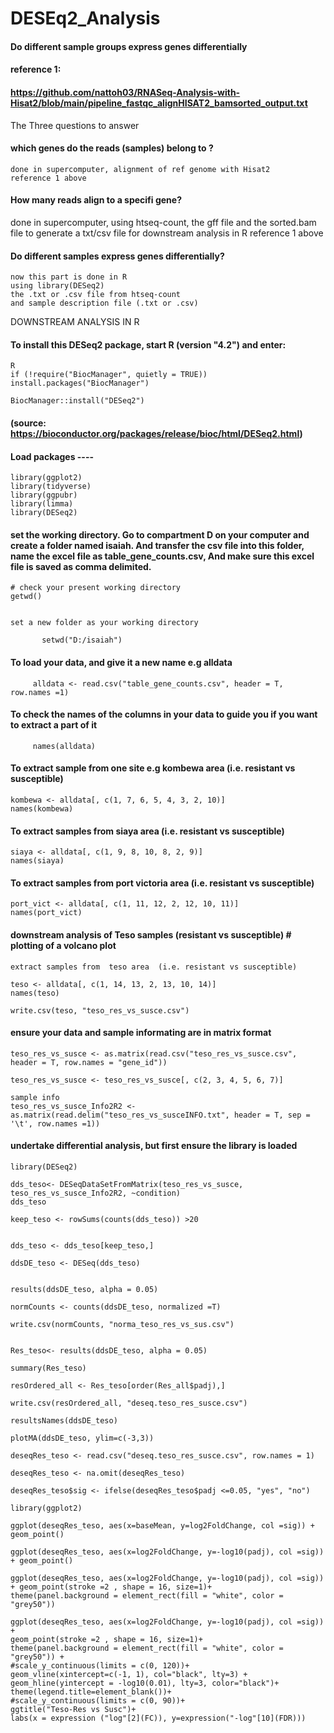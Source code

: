# DESEq2_Analysis
####  Do different sample groups express genes differentially
#### reference 1:
#### https://github.com/nattoh03/RNASeq-Analysis-with-Hisat2/blob/main/pipeline_fastqc_alignHISAT2_bamsorted_output.txt

The Three questions to answer

#### which genes do the reads (samples) belong to ?
    done in supercomputer, alignment of ref genome with Hisat2
    reference 1 above

#### How many reads align to a specifi gene?
   done in supercomputer,
   using htseq-count, 
   the gff file and 
   the sorted.bam file 
   to generate a txt/csv file for downstream analysis in R 
   reference 1 above
   
#### Do different samples express genes differentially?
    now this part is done in R
    using library(DESeq2)
    the .txt or .csv file from htseq-count
    and sample description file (.txt or .csv)
    
 
 
 DOWNSTREAM ANALYSIS IN R 
 
#### To install this DESeq2 package, start R (version "4.2") and enter:
    R
    if (!require("BiocManager", quietly = TRUE))
    install.packages("BiocManager")

    BiocManager::install("DESeq2")
#### (source: https://bioconductor.org/packages/release/bioc/html/DESeq2.html)


#### Load packages ----
    library(ggplot2)
    library(tidyverse)
    library(ggpubr)
    library(limma)
    library(DESeq2)

      
#### set the working directory. Go to compartment D on your computer and create a folder named isaiah. And transfer the csv file into this folder, name the excel file as table_gene_counts.csv, And make sure this excel file is saved as comma delimited. 
    # check your present working directory
    getwd()
    
    
    set a new folder as your working directory 
    
           setwd("D:/isaiah")
    
    
#### To load your data, and give it a new name e.g alldata
    
         alldata <- read.csv("table_gene_counts.csv", header = T, row.names =1)
           
#### To check the names of the columns in your data to guide you if you want to extract a part of it
    
         names(alldata)
    
    
#### To extract sample from one site e.g kombewa area (i.e. resistant vs susceptible)
   
    kombewa <- alldata[, c(1, 7, 6, 5, 4, 3, 2, 10)]
    names(kombewa)
    
    
#### To extract samples from siaya area  (i.e. resistant vs susceptible)
    
    siaya <- alldata[, c(1, 9, 8, 10, 8, 2, 9)]
    names(siaya)
    
    
#### To extract samples from port victoria area  (i.e. resistant vs susceptible)
    
    port_vict <- alldata[, c(1, 11, 12, 2, 12, 10, 11)]
    names(port_vict)


#### downstream analysis of Teso samples (resistant vs susceptible) # plotting of a volcano plot
    extract samples from  teso area  (i.e. resistant vs susceptible)
    
    teso <- alldata[, c(1, 14, 13, 2, 13, 10, 14)]
    names(teso)
    
    write.csv(teso, "teso_res_vs_susce.csv")
#### ensure your data and sample informating are in matrix format

    
    teso_res_vs_susce <- as.matrix(read.csv("teso_res_vs_susce.csv", header = T, row.names = "gene_id"))
    
    teso_res_vs_susce <- teso_res_vs_susce[, c(2, 3, 4, 5, 6, 7)]
    
    sample info
    teso_res_vs_susce_Info2R2 <- as.matrix(read.delim("teso_res_vs_susceINFO.txt", header = T, sep = '\t', row.names =1))
   
#### undertake differential analysis, but first ensure the library is loaded
    library(DESeq2)

    dds_teso<- DESeqDataSetFromMatrix(teso_res_vs_susce, teso_res_vs_susce_Info2R2, ~condition)
    dds_teso
    
    keep_teso <- rowSums(counts(dds_teso)) >20
    
    
    dds_teso <- dds_teso[keep_teso,]
    
    ddsDE_teso <- DESeq(dds_teso)
    
    
    results(ddsDE_teso, alpha = 0.05)
    
    normCounts <- counts(ddsDE_teso, normalized =T)
    
    write.csv(normCounts, "norma_teso_res_vs_sus.csv")
    
    
    Res_teso<- results(ddsDE_teso, alpha = 0.05)
    
    summary(Res_teso)
    
    resOrdered_all <- Res_teso[order(Res_all$padj),]
    
    write.csv(resOrdered_all, "deseq.teso_res_susce.csv")
    
    resultsNames(ddsDE_teso)
    
    plotMA(ddsDE_teso, ylim=c(-3,3))
    
    deseqRes_teso <- read.csv("deseq.teso_res_susce.csv", row.names = 1)
    
    deseqRes_teso <- na.omit(deseqRes_teso)
    
    deseqRes_teso$sig <- ifelse(deseqRes_teso$padj <=0.05, "yes", "no")
    
    library(ggplot2)
    
    ggplot(deseqRes_teso, aes(x=baseMean, y=log2FoldChange, col =sig)) + geom_point()
    
    ggplot(deseqRes_teso, aes(x=log2FoldChange, y=-log10(padj), col =sig)) + geom_point()
    
    ggplot(deseqRes_teso, aes(x=log2FoldChange, y=-log10(padj), col =sig)) + geom_point(stroke =2 , shape = 16, size=1)+ 
    theme(panel.background = element_rect(fill = "white", color = "grey50"))
    
    ggplot(deseqRes_teso, aes(x=log2FoldChange, y=-log10(padj), col =sig)) +
    geom_point(stroke =2 , shape = 16, size=1)+
    theme(panel.background = element_rect(fill = "white", color = "grey50")) +
    #scale_y_continuous(limits = c(0, 120))+
    geom_vline(xintercept=c(-1, 1), col="black", lty=3) + geom_hline(yintercept = -log10(0.01), lty=3, color="black")+
    theme(legend.title=element_blank())+
    #scale_y_continuous(limits = c(0, 90))+
    ggtitle("Teso-Res vs Susc")+
    labs(x = expression ("log"[2](FC)), y=expression("-log"[10](FDR)))
   
